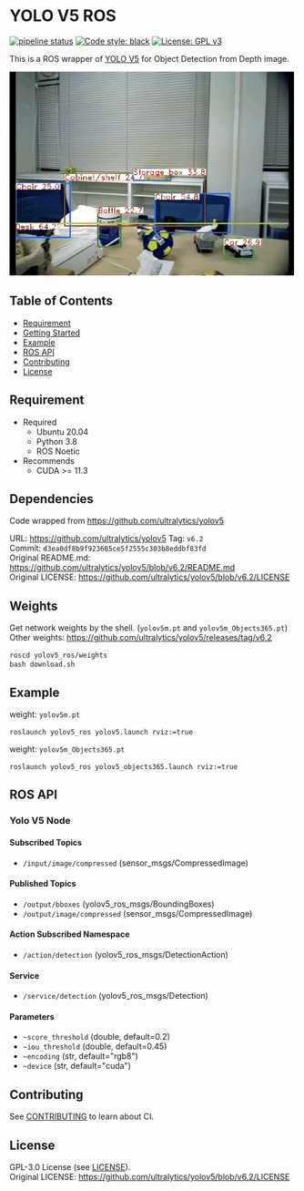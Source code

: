<!----------------------------------------------------------------------------------------------------------------------
#
#   Title
#
# --------------------------------------------------------------------------------------------------------------------->
# YOLO V5 ROS

<!----------------------------------------------------------------------------------------------------------------------
#
#   Badge
#
# --------------------------------------------------------------------------------------------------------------------->
[![pipeline status](https://gitlab.com/nenecchi-ws/ros/packages/yolov5-ros/badges/main/pipeline.svg)](https://gitlab.com/nenecchi-ws/ros/packages/yolov5-ros/-/commits/main)
[![Code style: black](https://img.shields.io/badge/code%20style-black-000000.svg)](https://github.com/psf/black)
[![License: GPL v3](https://img.shields.io/badge/License-GPLv3-blue.svg)](https://www.gnu.org/licenses/gpl-3.0)

<!----------------------------------------------------------------------------------------------------------------------
#
#   Description
#
# --------------------------------------------------------------------------------------------------------------------->
This is a ROS wrapper of [YOLO V5](https://github.com/ultralytics/yolov5) for Object Detection from Depth image.

![Input Image](docs/output.gif)

<!----------------------------------------------------------------------------------------------------------------------
#
#   Table of Contents
#
# --------------------------------------------------------------------------------------------------------------------->
## Table of Contents
  * [Requirement](#requirement)
  * [Getting Started](#getting-started)
  * [Example](#example)
  * [ROS API](#ros-api)
  * [Contributing](#contributing)
  * [License](#license)
<!----------------------------------------------------------------------------------------------------------------------
#
#   Requirement
#
# --------------------------------------------------------------------------------------------------------------------->
## Requirement
* Required
  * Ubuntu 20.04
  * Python 3.8
  * ROS Noetic
* Recommends
  * CUDA >= 11.3

<!----------------------------------------------------------------------------------------------------------------------
#
#   Dependencies
#
# --------------------------------------------------------------------------------------------------------------------->
## Dependencies
Code wrapped from https://github.com/ultralytics/yolov5

URL: https://github.com/ultralytics/yolov5
Tag: `v6.2`  
Commit: `d3ea0df8b9f923685ce5f2555c303b8eddbf83fd`  
Original README.md: https://github.com/ultralytics/yolov5/blob/v6.2/README.md  
Original LICENSE: https://github.com/ultralytics/yolov5/blob/v6.2/LICENSE  

<!----------------------------------------------------------------------------------------------------------------------
#
#   Weights
#
# --------------------------------------------------------------------------------------------------------------------->
## Weights
Get network weights by the shell. (`yolov5m.pt` and `yolov5m_Objects365.pt`)  
Other weights: https://github.com/ultralytics/yolov5/releases/tag/v6.2

```shell
roscd yolov5_ros/weights
bash download.sh
```

<!----------------------------------------------------------------------------------------------------------------------
#
#   Example
#
# --------------------------------------------------------------------------------------------------------------------->
## Example
weight: `yolov5m.pt`
```shell
roslaunch yolov5_ros yolov5.launch rviz:=true
```

weight: `yolov5m_Objects365.pt`
```shell
roslaunch yolov5_ros yolov5_objects365.launch rviz:=true
```

<!----------------------------------------------------------------------------------------------------------------------
#
#   ROS API
#
# --------------------------------------------------------------------------------------------------------------------->
## ROS API
### Yolo V5 Node

#### Subscribed Topics
* `/input/image/compressed` (sensor_msgs/CompressedImage)

#### Published Topics
* `/output/bboxes` (yolov5_ros_msgs/BoundingBoxes)
* `/output/image/compressed` (sensor_msgs/CompressedImage)

#### Action Subscribed Namespace
* `/action/detection` (yolov5_ros_msgs/DetectionAction)

#### Service
* `/service/detection` (yolov5_ros_msgs/Detection)

#### Parameters
* `~score_threshold` (double, default=0.2)
* `~iou_threshold` (double, default=0.45)
* `~encoding` (str, default="rgb8")
* `~device` (str, default="cuda")

<!----------------------------------------------------------------------------------------------------------------------
#
#   Contributing
#
# --------------------------------------------------------------------------------------------------------------------->
## Contributing
See [CONTRIBUTING](CONTRIBUTING.md) to learn about CI.

<!----------------------------------------------------------------------------------------------------------------------
#
#   License
#
# --------------------------------------------------------------------------------------------------------------------->
## License
GPL-3.0 License (see [LICENSE](LICENSE)).  
Original LICENSE: https://github.com/ultralytics/yolov5/blob/v6.2/LICENSE  
